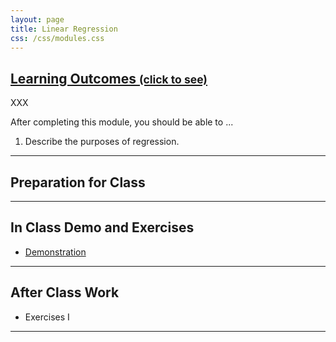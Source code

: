 ```yaml
---
layout: page
title: Linear Regression
css: /css/modules.css
---
```


<div class="panel-group-ILOs">
  <div class="panel panel-default">
    <div class="panel-heading">
      <h2 class="panel-title">
        <a data-toggle="collapse" href="#ILOs">Learning Outcomes <small>(click to see)</small></a>
      </h2>
    </div>
    <div id="ILOs" class="panel-collapse collapse">
      <div class="panel-body">
XXX
<p>After completing this module, you should be able to ...</p>

<ol>
  <li>Describe the purposes of regression.</li>
</ol>
      </div>
    </div>
  </div>
</div>

----

## Preparation for Class


----

## In Class Demo and Exercises

* [Demonstration](Intro/Demo_IR_MOose_Wolves)

----

## After Class Work

* Exercises I

----
